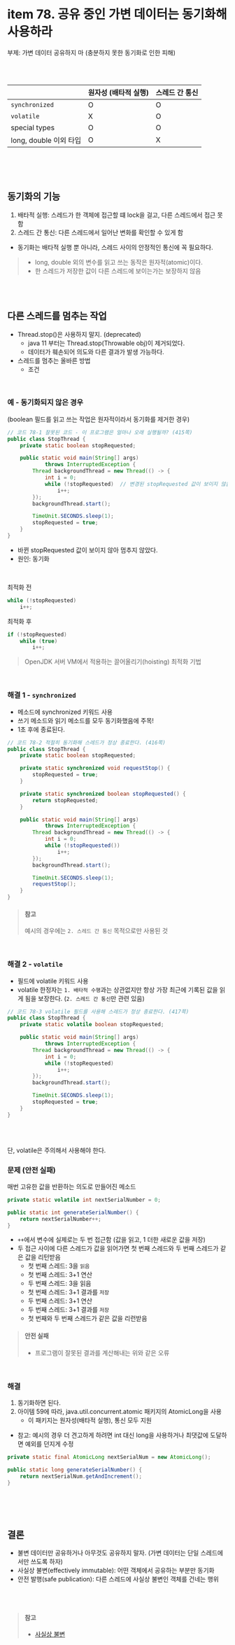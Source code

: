# item 78. 공유 중인 가변 데이터는 동기화해 사용하라 
부제: 가변 데이터 공유하지 마
(충분하지 못한 동기화로 인한 피해)

<br><br>

|                        | 원자성 (배타적 실행) | 스레드 간 통신 |
|------------------------|----------------------|----------------|
| `synchronized`         |           O          |        O       |
| `volatile`             |           X          |        O       |
| special types          |           O          |        O       |
| long, double 이외 타입 |           O          |        X       |

<br><br><br>


## 동기화의 기능
1. 배타적 실행: 스레드가 한 객체에 접근할 떄 lock을 걸고, 다른 스레드에서 접근 못 함
2. 스레드 간 통신: 다른 스레드에서 일어난 변화를 확인할 수 있게 함

- 동기화는 배타적 실행 뿐 아니라, 스레드 사이의 안정적인 통신에 꼭 필요하다.

> - long, double 외의 변수를 읽고 쓰는 동작은 원자적(atomic)이다.
> - 한 스레드가 저장한 값이 다른 스레드에 보이는가는 보장하지 않음


<br><br>

## 다른 스레드를 멈추는 작업
* Thread.stop()은 사용하지 말지. (deprecated)
	- java 11 부터는 Thread.stop(Throwable obj)이 제거되었다.
	- 데이터가 훼손되어 의도와 다른 결과가 발생 가능하다.
* 스레드를 멈추는 올바른 방법
	- 조건

<br>

### 예 - 동기화되지 않은 경우
(boolean 필드를 읽고 쓰는 작업은 원자적이라서 동기화를 제거한 경우)
``` java
// 코드 78-1 잘못된 코드 - 이 프로그램은 얼마나 오래 실행될까? (415쪽)
public class StopThread {
    private static boolean stopRequested;

    public static void main(String[] args)
            throws InterruptedException {
        Thread backgroundThread = new Thread(() -> {
            int i = 0;
            while (!stopRequested)	// 변경된 stopRequested 값이 보이지 않을 수 있다.
                i++;
        });
        backgroundThread.start();

        TimeUnit.SECONDS.sleep(1);
        stopRequested = true;
    }
}
```
- 바뀐 stopRequested 값이 보이지 않아 멈추지 않았다.
- 원인: 동기화

<br>

최적화 전
``` java
while (!stopRequested)
	i++;
```

최적화 후
``` java
if (!stopRequested)
	while (true)
		i++;
```

> OpenJDK 서버 VM에서 적용하는 끌어올리기(hoisting) 최적화 기법

<br>


### 해결 1 - `synchronized`
* 메소드에 synchronized 키워드 사용
* 쓰기 메소드와 읽기 메소드를 모두 동기화했음에 주목!
* 1초 후에 종료된다.

``` java
// 코드 78-2 적절히 동기화해 스레드가 정상 종료한다. (416쪽)
public class StopThread {
    private static boolean stopRequested;

    private static synchronized void requestStop() {
        stopRequested = true;
    }

    private static synchronized boolean stopRequested() {
        return stopRequested;
    }

    public static void main(String[] args)
            throws InterruptedException {
        Thread backgroundThread = new Thread(() -> {
            int i = 0;
            while (!stopRequested())
                i++;
        });
        backgroundThread.start();

        TimeUnit.SECONDS.sleep(1);
        requestStop();
    }
}  
```

> #### 참고
> 예시의 경우에는 `2. 스레드 간 통신` 목적으로만 사용된 것

<br>


### 해결 2 - `volatile`
* 필드에 volatile 키워드 사용
* volatile 한정자는 `1. 배타적 수행`과는 상관없지만 항상 가장 최근에 기록된 값을 읽게 됨을 보장한다. (`2. 스레드 간 통신`만 관련 있음)

``` java
// 코드 78-3 volatile 필드를 사용해 스레드가 정상 종료한다. (417쪽)
public class StopThread {
    private static volatile boolean stopRequested;

    public static void main(String[] args)
            throws InterruptedException {
        Thread backgroundThread = new Thread(() -> {
            int i = 0;
            while (!stopRequested)
                i++;
        });
        backgroundThread.start();

        TimeUnit.SECONDS.sleep(1);
        stopRequested = true;
    }
}
```

<br><br>

단, volatile은 주의해서 사용해야 한다. 

### 문제 (안전 실패)
매번 고유한 값을 반환하는 의도로 만들어진 메소드
``` java
private static volatile int nextSerialNumber = 0;

public static int generateSerialNumber() {
	return nextSerialNumber++;
}
```

* `++`에서 변수에 실제로는 두 번 접근함 (값을 읽고, 1 더한 새로운 값을 저장)
* 두 접근 사이에 다른 스레드가 값을 읽어가면 첫 번째 스레드와 두 번째 스레드가 같은 값을 리턴받음
	- 첫 번째 스레드: 3을 `읽음`
	- 첫 번째 스레드: 3+1 연산
	- 두 번째 스레드: 3을 읽음
	- 첫 번째 스레드: 3+1 결과를 `저장`
	- 두 번째 스레드: 3+1 연산
	- 두 번째 스레드: 3+1 결과를 `저장`
	- 첫 번째와 두 번째 스레드가 같은 값을 리런받음


> #### 안전 실패
> * 프로그램이 잘못된 결과를 계산해내는 위와 같은 오류

<br>

### 해결
1. 동기화하면 된다.
2. 아이템 59에 따라, java.util.concurrent.atomic 패키지의 AtomicLong을 사용
	- 이 패키지는 원자성(배타적 실행), 통신 모두 지원

* 참고: 예시의 경우 더 견고하게 하려면 int 대신 long을 사용하거나 최댓값에 도달하면 예외를 던지게 수정

``` java
private static final AtomicLong nextSerialNum = new AtomicLong();

public static long generateSerialNumber() {
	return nextSerialNum.getAndIncrement();
}
```

<br><br><br>


## 결론
* 불변 데이터만 공유하거나 아무것도 공유하지 말자. (가변 데이터는 단일 스레드에서만 쓰도록 하자)
* 사실상 불변(effectively immutable): 어떤 객체에서 공유하는 부분만 동기화
* 안전 발행(safe publication): 다른 스레드에 사실상 불변인 객체를 건네는 행위


<br><br>

> #### 참고
> * [사실상 불변](https://sysgears.com/articles/effectively-immutable-objects/)
